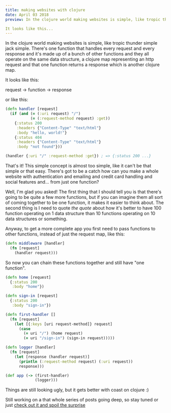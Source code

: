 ```yaml
---
title: making websites with clojure
date: April 03 2018
preview: In the clojure world making websites is simple, like tropic thunder simple jack simple. There's one function that handles every request and every response and it's made up of a bunch of other functions and they all operate on the same data structure, a clojure map representing an http request and that one function returns a response which is another clojure map.

It looks like this...
---
```


In the clojure world making websites is simple, like tropic thunder simple jack simple. There's one function that handles every request and every response and it's made up of a bunch of other functions and they all operate on the same data structure, a clojure map representing an http request and that one function returns a response which is another clojure map.

It looks like this:

request -> function -> response

or like this:

```clojure
(defn handler [request]
  (if (and (= (:uri request) "/")
           (= (:request-method request) :get))
    {:status 200
     :headers {"Content-Type" "text/html"}
     :body "hello, world!"}
    {:status 404
     :headers {"Content-Type" "text/html"}
     :body "not found"}))

(handler {:uri "/" :request-method :get}) ; => {:status 200 ...}
```

That's it! This simple concept is almost too simple, like it can't be that simple or that easy. There's got to be a catch how can you make a whole website with authentication and emailing and credit card handling and social features and... from just one function?

Well, I'm glad you asked! The first thing that I should tell you is that there's going to be quite a few more functions, but if you can imagine them all sort of coming together to be one function, it makes it easier to think about. The second thing is I need to quote *the quote* about how it's better to have 100 function operating on 1 data structure than 10 functions operating on 10 data structures or something.

Anyway, to get a more complete app you first need to pass functions to other functions, instead of just the request map, like this:

```clojure
(defn middleware [handler]
  (fn [request]
    (handler request)))
```

So now you can chain these functions together and still have "one function".

```clojure
(defn home [request]
  {:status 200
   :body "home"})

(defn sign-in [request]
  {:status 200
   :body "sign-in"})

(defn first-handler []
  (fn [request]
    (let [{:keys [uri request-method]} request]
      (case
        (= uri "/") (home request)
        (= uri "/sign-in") (sign-in request)))))

(defn logger [handler]
  (fn [request]
    (let [response (handler request)]
      (println (:request-method request) (:uri request))
      response)))

(def app (-> (first-handler)
             (logger)))
```

Things are still looking ugly, but it gets better with coast on clojure :)

Still working on a that whole series of posts going deep, so stay tuned or just [check out it and spoil the surprise](https://github.com/coast-framework/coast)
